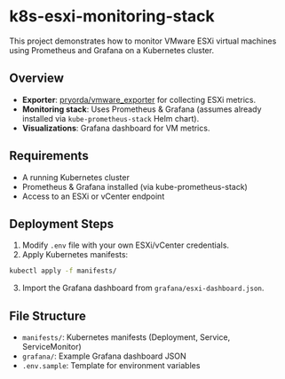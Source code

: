 # k8s-esxi-monitoring-stack

This project demonstrates how to monitor VMware ESXi virtual machines using Prometheus and Grafana on a Kubernetes cluster.

## Overview

- **Exporter**: [pryorda/vmware_exporter](https://github.com/pryorda/vmware_exporter) for collecting ESXi metrics.
- **Monitoring stack**: Uses Prometheus & Grafana (assumes already installed via `kube-prometheus-stack` Helm chart).
- **Visualizations**: Grafana dashboard for VM metrics.

## Requirements

- A running Kubernetes cluster
- Prometheus & Grafana installed (via kube-prometheus-stack)
- Access to an ESXi or vCenter endpoint

## Deployment Steps

1. Modify `.env` file with your own ESXi/vCenter credentials.
2. Apply Kubernetes manifests:

```bash
kubectl apply -f manifests/
```

3. Import the Grafana dashboard from `grafana/esxi-dashboard.json`.

## File Structure

- `manifests/`: Kubernetes manifests (Deployment, Service, ServiceMonitor)
- `grafana/`: Example Grafana dashboard JSON
- `.env.sample`: Template for environment variables